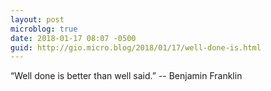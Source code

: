 ```yaml
---
layout: post
microblog: true
date: 2018-01-17 08:07 -0500
guid: http://gio.micro.blog/2018/01/17/well-done-is.html
---
```

“Well done is better than well said.” -- Benjamin Franklin
